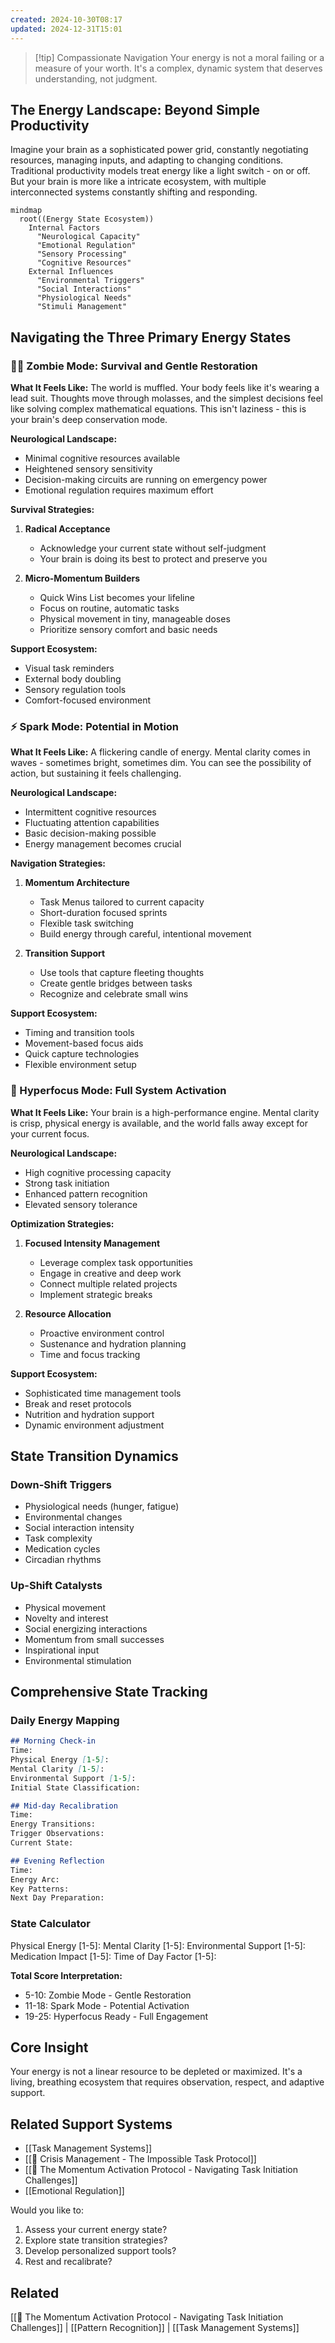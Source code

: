 ```yaml
---
created: 2024-10-30T08:17
updated: 2024-12-31T15:01
---
```


> [!tip] Compassionate Navigation
> Your energy is not a moral failing or a measure of your worth. It's a complex, dynamic system that deserves understanding, not judgment.

## The Energy Landscape: Beyond Simple Productivity

Imagine your brain as a sophisticated power grid, constantly negotiating resources, managing inputs, and adapting to changing conditions. Traditional productivity models treat energy like a light switch - on or off. But your brain is more like a intricate ecosystem, with multiple interconnected systems constantly shifting and responding.

```mermaid
mindmap
  root((Energy State Ecosystem))
    Internal Factors
      "Neurological Capacity"
      "Emotional Regulation"
      "Sensory Processing"
      "Cognitive Resources"
    External Influences
      "Environmental Triggers"
      "Social Interactions"
      "Physiological Needs"
      "Stimuli Management"
```

## Navigating the Three Primary Energy States

### 🧟‍♂️ Zombie Mode: Survival and Gentle Restoration

**What It Feels Like:**
The world is muffled. Your body feels like it's wearing a lead suit. Thoughts move through molasses, and the simplest decisions feel like solving complex mathematical equations. This isn't laziness - this is your brain's deep conservation mode.

**Neurological Landscape:**
- Minimal cognitive resources available
- Heightened sensory sensitivity
- Decision-making circuits are running on emergency power
- Emotional regulation requires maximum effort

**Survival Strategies:**
1. **Radical Acceptance**
   - Acknowledge your current state without self-judgment
   - Your brain is doing its best to protect and preserve you

2. **Micro-Momentum Builders**
   - Quick Wins List becomes your lifeline
   - Focus on routine, automatic tasks
   - Physical movement in tiny, manageable doses
   - Prioritize sensory comfort and basic needs

**Support Ecosystem:**
- Visual task reminders
- External body doubling
- Sensory regulation tools
- Comfort-focused environment

### ⚡ Spark Mode: Potential in Motion

**What It Feels Like:**
A flickering candle of energy. Mental clarity comes in waves - sometimes bright, sometimes dim. You can see the possibility of action, but sustaining it feels challenging.

**Neurological Landscape:**
- Intermittent cognitive resources
- Fluctuating attention capabilities
- Basic decision-making possible
- Energy management becomes crucial

**Navigation Strategies:**
1. **Momentum Architecture**
   - Task Menus tailored to current capacity
   - Short-duration focused sprints
   - Flexible task switching
   - Build energy through careful, intentional movement

2. **Transition Support**
   - Use tools that capture fleeting thoughts
   - Create gentle bridges between tasks
   - Recognize and celebrate small wins

**Support Ecosystem:**
- Timing and transition tools
- Movement-based focus aids
- Quick capture technologies
- Flexible environment setup

### 🚀 Hyperfocus Mode: Full System Activation

**What It Feels Like:**
Your brain is a high-performance engine. Mental clarity is crisp, physical energy is available, and the world falls away except for your current focus.

**Neurological Landscape:**
- High cognitive processing capacity
- Strong task initiation
- Enhanced pattern recognition
- Elevated sensory tolerance

**Optimization Strategies:**
1. **Focused Intensity Management**
   - Leverage complex task opportunities
   - Engage in creative and deep work
   - Connect multiple related projects
   - Implement strategic breaks

2. **Resource Allocation**
   - Proactive environment control
   - Sustenance and hydration planning
   - Time and focus tracking

**Support Ecosystem:**
- Sophisticated time management tools
- Break and reset protocols
- Nutrition and hydration support
- Dynamic environment adjustment

## State Transition Dynamics

### Down-Shift Triggers
- Physiological needs (hunger, fatigue)
- Environmental changes
- Social interaction intensity
- Task complexity
- Medication cycles
- Circadian rhythms

### Up-Shift Catalysts
- Physical movement
- Novelty and interest
- Social energizing interactions
- Momentum from small successes
- Inspirational input
- Environmental stimulation

## Comprehensive State Tracking

### Daily Energy Mapping

```markdown
## Morning Check-in
Time: 
Physical Energy [1-5]: 
Mental Clarity [1-5]: 
Environmental Support [1-5]:
Initial State Classification:

## Mid-day Recalibration
Time: 
Energy Transitions:
Trigger Observations:
Current State:

## Evening Reflection
Time: 
Energy Arc:
Key Patterns:
Next Day Preparation:
```

### State Calculator

Physical Energy [1-5]: 
Mental Clarity [1-5]:
Environmental Support [1-5]:
Medication Impact [1-5]:
Time of Day Factor [1-5]:

**Total Score Interpretation:**
- 5-10: Zombie Mode - Gentle Restoration
- 11-18: Spark Mode - Potential Activation
- 19-25: Hyperfocus Ready - Full Engagement

## Core Insight

Your energy is not a linear resource to be depleted or maximized. It's a living, breathing ecosystem that requires observation, respect, and adaptive support.

## Related Support Systems
- [[Task Management Systems]]
- [[🛟 Crisis Management - The Impossible Task Protocol]]
- [[🚨 The Momentum Activation Protocol - Navigating Task Initiation Challenges]]
- [[Emotional Regulation]]

Would you like to:
1. Assess your current energy state?
2. Explore state transition strategies?
3. Develop personalized support tools?
4. Rest and recalibrate?
## Related
[[🚨 The Momentum Activation Protocol - Navigating Task Initiation Challenges]] | [[Pattern Recognition]] | [[Task Management Systems]]
